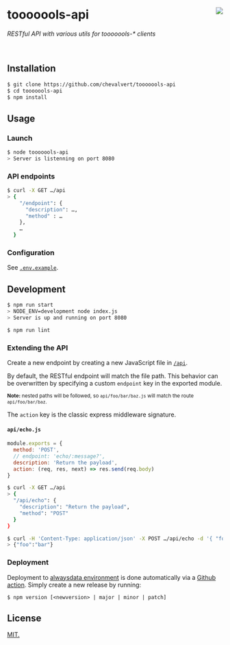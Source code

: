 # tooooools-api [<img src="https://github.com/chevalvert.png?size=100" align="right">](http://chevalvert.fr/)
_RESTful API with various utils for tooooools-* clients_

<br>

## Installation

```sh
$ git clone https://github.com/chevalvert/tooooools-api
$ cd tooooools-api
$ npm install
```

## Usage

### Launch

```sh
$ node tooooools-api
> Server is listenning on port 8080
```

### API endpoints

```sh
$ curl -X GET …/api
> {
    "/endpoint": {
      "description": …,
      "method" : …
    },
    …
  }
```

### Configuration

See [`.env.example`](.env.example).

## Development

```sh
$ npm run start
> NODE_ENV=development node index.js
> Server is up and running on port 8080

$ npm run lint
```

### Extending the API

Create a new endpoint by creating a new JavaScript file in [`/api`](api/).

By default, the RESTful endpoint will match the file path.
This behavior can be overwritten by specifying a custom `endpoint` key in the exported module.

<sup>**Note:** nested paths will be followed, so `api/foo/bar/baz.js` will match the route `api/foo/bar/baz`.</sup>

The `action` key is the classic express middleware signature.

#### `api/echo.js`

```js
module.exports = {
  method: 'POST',
  // endpoint: 'echo/:message?',
  description: 'Return the payload',
  action: (req, res, next) => res.send(req.body)
}
```
```sh
$ curl -X GET …/api
> {
  "/api/echo": {
    "description": "Return the payload",
    "method": "POST"
  }
}

$ curl -H 'Content-Type: application/json' -X POST …/api/echo -d '{ "foo": "bar" }'
> {"foo":"bar"}
```

### Deployment
Deployment to [alwaysdata environment](https://api.tooooools.com) is done automatically via a [Github action](.github/workflows/deploy-alwaysdata.yml). Simply create a new release by running:

```console
$ npm version [<newversion> | major | minor | patch]
```

## License
[MIT.](https://tldrlegal.com/license/mit-license)
